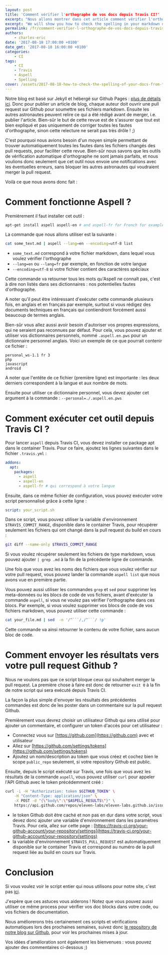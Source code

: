 ```yaml
---
layout: post
title: 'Comment vérifier l'orthographe de vos docs depuis Travis CI?'
excerpt: "Nous allons montrer dans cet article comment vérifier l'orthographe automatiquement dans vos documents markdown, modifiés dans vos pull requests, simplement avec Aspell et Travis CI"
excerpt: "We will show you how to check the spelling in your markdown documents, changed in your pull requests, very easily using Aspell and Travis CI"
permalink: /fr/comment-verifier-l-orthographe-de-vos-docs-depuis-travis-ci/
authors:
    - charles-eric
date: '2017-08-18 17:00:00 +0100'
date_gmt: '2017-08-18 16:00:00 +0100'
categories:
    - CI
tags:
    - CI
    - Travis
    - Aspell
    - Spelling
cover: /assets/2017-08-18-how-to-check-the-spelling-of-your-docs-from-travis-ci/typing.jpg
---
```


Notre blog est basé sur Jekyll et hébergé sur Github Pages : [plus de détails ici](/fr/migration-du-blog/). Donc pour publier un article de blog, chaque auteur doit ouvrir une pull request sur Github pour soumettre ses fichiers markdown.
Ensuite les autres astronautes peuvent relire ce qui a été rédigé avant de merger, i.e. publier l'article. Bien-sûr le but de cette revue est de s'assurer que tout est bien expliqué et pas uniquement de corriger toutes les fautes d'orthographe, sinon cette relecture ne serait pas très drôle ! ;)

C'est pourquoi nous avions besoin d'un moyen simple permettant de trouver automatiquement toutes les fautes dans les fichiers changés des pull requests, pour faciliter cette revue. Bien-sûr nous savons que les outils de vérification automatique d'orthographe ne sont jamais parfaits, et nous voulions donc seulement que cet outil nous envoie une notifications avec les éventuelles erreurs, sans bloquer les autres astronautes qui voudraient merger la pull request.

Voilà ce que nous avons donc fait :

Comment fonctionne Aspell ?
===========================

Premièrement il faut installer cet outil :

```bash
apt-get install aspell aspell-en # and aspell-fr for French for example
```

La commande que nous allons utiliser est la suivante :

```bash
cat some_text.md | aspell --lang=en --encoding=utf-8 list
```

- `some_text.md` correspond à votre fichier markdown, dans lequel vous voulez vérifier l'orthographe
- `--lang=en` ou `--lang=fr` par exemple, en fonction de votre langue
- `--encoding=utf-8` si votre fichier contient des caractères spéciaux

Cette commande va retourner tous les mots qu'Aspell ne connaît pas, c'est à dire non listés dans ses dictionnaires : nos potentielles fautes d'orthographe.

A noter qu'il peut être intéressant d'exécuter cette commande plusieurs fois, en anglais et en français par exemple, surtout si vous rédigez des documents techniques en français qui contiendront forcément aussi beaucoup de termes anglais.

Bien-sûr vous allez aussi avoir besoin d'autoriser vos propres expressions, qui ne seraient pas reconnues par défaut. Pour cela, vous pouvez ajouter et utiliser vos dictionnaires personnels, nommé `.aspell.en.pws` pour un dictionnaire personnel anglais. Voici un exemple de ce que pourrait contenir ce fichier :

```
personal_ws-1.1 fr 3
php
javascript
android
```

A noter que l'entête de ce fichier (première ligne) est importante : les deux derniers correspondent à la langue et aux nombre de mots.

Ensuite pour utiliser ce dictionnaire personnel, vous devez ajouter cet argument à la commande : `--personal=./.aspell.en.pws`

Comment exécuter cet outil depuis Travis CI ?
=============================================

Pour lancer `aspell` depuis Travis CI, vous devez installer ce package apt dans le container Travis. Pour ce faire, ajoutez les lignes suivantes dans le fichier `.travis.yml` :

```yml
addons:
  apt:
    packages:
      - aspell
      - aspell-en
      - aspell-fr # qui correspond à votre langue
```

Ensuite, dans ce même fichier de configuration, vous pouvez exécuter votre script personnalisé grâce à cette ligne :

```yml
script: your_script.sh
```

Dans ce script, vous pouvez utiliser la variable d'environnement `$TRAVIS_COMMIT_RANGE`, disponible dans le container Travis, pour récupérer seulement les fichiers qui ont changé dans la pull request du build en cours :

```bash
git diff --name-only $TRAVIS_COMMIT_RANGE
```

Si vous voulez récupérer seulement les fichiers de type markdown, vous pouvez ajouter `| grep .md` à la fin de la précédente ligne de commande.

Une fois que vous avez les noms des fichiers que vous voulez vérifier sur votre pull request, vous pouvez lander la commande `aspell list` que nous avons vue en première partie.

Vous pouvez aussi utiliser les commandes `grep` et `sed` pour supprimer les meta-données ou les blocs de code de vos fichiers, avant d'exécuter la commande `aspell`, si vous ne voulez pas vérifier l'orthographe dans ces blocs.
Par exemple, si vous voulez supprimer vos blocs de code de vos fichiers markdown, vous pouvez utiliser cette commande :

```bash
cat your_file.md | sed  -n '/^```/,/^```/ !p'
```

Cette commande va ainsi retourner le contenu de votre fichier, sans aucun bloc de code.

Comment envoyer les résultats vers votre pull request Github ?
==============================================================

Nous ne voulons pas que ce script bloque ceux qui souhaitent merger la pull request. La première chose à faire est donc de retourner `exit 0` à la fin de notre script qui sera exécuté depuis Travis CI.

La façon la plus simple d'envoyer les résultats des précédentes commandes est donc de les poster dans un commentaire sur la pull request Github.

Premièrement vous devrez choisir un utilisateur Github qui sera utilisé pour ajouter un commentaire, et configurer un token d'accès pour cet utilisateur :
- Connectez vous sur [https://github.com](https://github.com) avec et utilisateur
- Allez sur [https://github.com/settings/tokens](https://github.com/settings/tokens)
- Ajoutez un nom/description au token que vous créez et cochez bien le scope `public_repo` seulement, si votre repository Github est public.

Ensuite, depuis le script exécuté sur Travis, une fois que vous avez les résultats de la commande `aspell`, vous pouvez utiliser `curl` pour appeler l'API Github avec le token précédemment créé :

```bash
curl -i -H "Authorization: token $GITHUB_TOKEN" \
    -H "Content-Type: application/json" \
    -X POST -d "{\"body\":\"$ASPELL_RESULTS\"}" \
    https://api.github.com/repos/eleven-labs/eleven-labs.github.io/issues/$TRAVIS_PULL_REQUEST/comments
```

- le token Github doit être caché et non pas en dur dans votre script, vous devez donc ajouter une variable d'environnement dans les paramètres Travis. Pour cela, allez sur cette page : [https://travis-ci.org/your-github-account/your-repository/settings](https://travis-ci.org/your-github-account/your-repository/settings)
- la variable d'environnement `$TRAVIS_PULL_REQUEST` est automatiquement disponible sur le container Travis et correspond au numéro de la pull request liée au build en cours sur Travis.

Conclusion
==========

Si vous voulez voir le script entier qui nous utilisons pour notre site, c'est pas [ici](https://github.com/eleven-labs/eleven-labs.github.io/blob/master/bin/check-spelling.sh).

J'espère que ces astuces vous aiderons ! Notez que vous pouvez aussi utiliser ce même process pour vérifier vos doc blocks dans votre code, ou vos fichiers de documentation.

Nous améliorerons très certainement ces scripts et vérifications automatiques lors des prochaines semaines, suivez donc [le repository de notre blog sur Github](https://github.com/eleven-labs/eleven-labs.github.io), pour voir les prochaines mises à jour.

Vos idées d'amélioration sont également les bienvenues : vous pouvez ajouter des commentaires ci-dessous ;)
